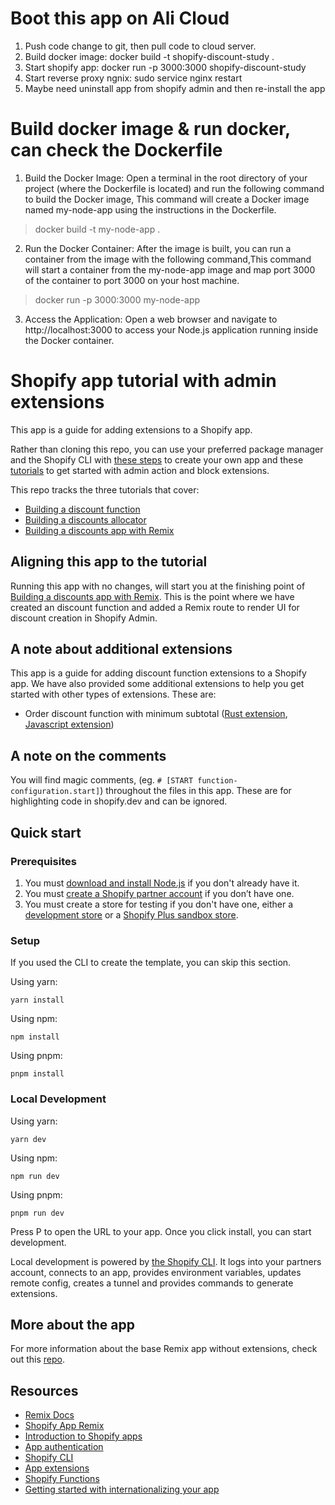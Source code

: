 # Boot this app on Ali Cloud
1. Push code change to git, then pull code to cloud server.
2. Build docker image: docker build -t shopify-discount-study . 
3. Start shopify app: docker run -p 3000:3000 shopify-discount-study
4. Start reverse proxy ngnix: sudo service nginx restart
5. Maybe need uninstall app from shopify admin and then re-install the app

# Build docker image & run docker, can check the Dockerfile
1. Build the Docker Image: Open a terminal in the root directory of your project (where the Dockerfile is located) and run the following command to build the Docker image, This command will create a Docker image named my-node-app using the instructions in the Dockerfile.
> docker build -t my-node-app .

2. Run the Docker Container: After the image is built, you can run a container from the image with the following command,This command will start a container from the my-node-app image and map port 3000 of the container to port 3000 on your host machine.
> docker run -p 3000:3000 my-node-app

3. Access the Application: Open a web browser and navigate to http://localhost:3000 to access your Node.js application running inside the Docker container.

# Shopify app tutorial with admin extensions

This app is a guide for adding extensions to a Shopify app.

Rather than cloning this repo, you can use your preferred package manager and the Shopify CLI with [these steps](https://shopify.dev/docs/apps/getting-started/create) to create your own app and these [tutorials](https://shopify.dev/docs/apps/admin/admin-actions-and-blocks) to get started with admin action and block extensions.

This repo tracks the three tutorials that cover:

- [Building a discount function](https://shopify.dev/docs/apps/build/discounts/build-discount-function)
- [Building a discounts allocator](https://shopify.dev/docs/apps/build/discounts/build-discounts-allocator)
- [Building a discounts app with Remix](https://shopify.dev/docs/apps/build/discounts/build-ui-remix)

## Aligning this app to the tutorial

Running this app with no changes, will start you at the finishing point of [Building a discounts app with Remix](https://shopify.dev/docs/apps/build/discounts/build-ui-remix). This is the point where we have created an discount function and added a Remix route to render UI for discount creation in Shopify Admin.

## A note about additional extensions

This app is a guide for adding discount function extensions to a Shopify app. We have also provided some additional extensions to help you get started with other types of extensions. These are:

- Order discount function with minimum subtotal ([Rust extension](extensions/order-discount-rust/README.md), [Javascript extension](extensions/order-discount/README.md))

## A note on the comments

You will find magic comments, (eg. `# [START function-configuration.start]`) throughout the files in this app. These are for highlighting code in shopify.dev and can be ignored.

## Quick start

### Prerequisites

1. You must [download and install Node.js](https://nodejs.org/en/download/) if you don't already have it.
2. You must [create a Shopify partner account](https://partners.shopify.com/signup) if you don’t have one.
3. You must create a store for testing if you don't have one, either a [development store](https://help.shopify.com/en/partners/dashboard/development-stores#create-a-development-store) or a [Shopify Plus sandbox store](https://help.shopify.com/en/partners/dashboard/managing-stores/plus-sandbox-store).

### Setup

If you used the CLI to create the template, you can skip this section.

Using yarn:

```shell
yarn install
```

Using npm:

```shell
npm install
```

Using pnpm:

```shell
pnpm install
```

### Local Development

Using yarn:

```shell
yarn dev
```

Using npm:

```shell
npm run dev
```

Using pnpm:

```shell
pnpm run dev
```

Press P to open the URL to your app. Once you click install, you can start development.

Local development is powered by [the Shopify CLI](https://shopify.dev/docs/apps/tools/cli). It logs into your partners account, connects to an app, provides environment variables, updates remote config, creates a tunnel and provides commands to generate extensions.

## More about the app

For more information about the base Remix app without extensions, check out this [repo](https://github.com/Shopify/shopify-app-template-remix).

## Resources

- [Remix Docs](https://remix.run/docs/en/v1)
- [Shopify App Remix](https://shopify.dev/docs/api/shopify-app-remix)
- [Introduction to Shopify apps](https://shopify.dev/docs/apps/getting-started)
- [App authentication](https://shopify.dev/docs/apps/auth)
- [Shopify CLI](https://shopify.dev/docs/apps/tools/cli)
- [App extensions](https://shopify.dev/docs/apps/app-extensions/list)
- [Shopify Functions](https://shopify.dev/docs/api/functions)
- [Getting started with internationalizing your app](https://shopify.dev/docs/apps/best-practices/internationalization/getting-started)
